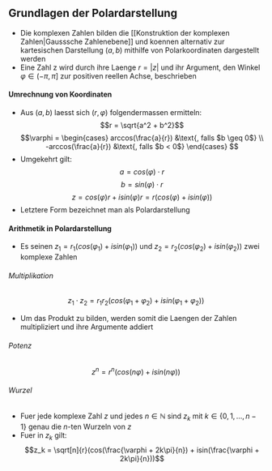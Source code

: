 ## Grundlagen der Polardarstellung
- Die komplexen Zahlen bilden die [[Konstruktion der komplexen Zahlen|Gausssche Zahlenebene]] und koennen alternativ zur kartesischen Darstellung $(a, b)$ mithilfe von Polarkoordinaten dargestellt werden
- Eine Zahl z wird durch ihre Laenge  $r = |z|$ und ihr Argument, den Winkel $\varphi \in (-\pi, \pi]$ zur positiven reellen Achse, beschrieben
#### Umrechnung von Koordinaten
- Aus $(a, b)$ laesst sich $(r, \varphi)$ folgendermassen ermitteln:
$$r = \sqrt{a^2 + b^2}$$
$$\varphi =
\begin{cases}
arccos(\frac{a}{r}) &\text{, falls $b \geq 0$} \\
-arccos(\frac{a}{r}) &\text{, falls $b < 0$}
\end{cases}
$$
- Umgekehrt gilt:
$$a = cos(\varphi) \cdot r$$
$$b = sin(\varphi) \cdot r$$
$$z = cos(\varphi)r + isin(\varphi)r = r(cos(\varphi) + isin(\varphi))$$
- Letztere Form bezeichnet man als Polardarstellung
#### Arithmetik in Polardarstellung
- Es seinen $z_1 = r_1(cos(\varphi_1) + isin(\varphi_1))$ und $z_2 = r_2(cos(\varphi_2) + isin(\varphi_2))$ zwei komplexe Zahlen
###### Multiplikation
$$z_1 \cdot z_2 = r_1r_2(cos(\varphi_1 + \varphi_2) + isin(\varphi_1 + \varphi_2))$$
- Um das Produkt zu bilden, werden somit die Laengen der Zahlen multipliziert und ihre Argumente addiert
###### Potenz
$$z^n = r^n(cos(n\varphi) + isin(n\varphi))$$
###### Wurzel
- Fuer jede komplexe Zahl $z$ und jedes $n \in \mathbb{N}$ sind $z_k$ mit $k \in \{0, 1, ..., n-1\}$ genau die $n$-ten Wurzeln von $z$
- Fuer in $z_k$ gilt:
$$z_k = \sqrt[n]{r}(cos(\frac{\varphi + 2k\pi}{n}) + isin(\frac{\varphi + 2k\pi}{n}))$$
